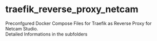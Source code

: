 # traefik_reverse_proxy_netcam
Preconfgured Docker Compose Files for Traefik as Reverse Proxy for Netcam Studio.  
Detailed Informations in the subfolders
